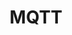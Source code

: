 ---
layout: script-mqtt
hero-image: code
permalink: /en/support/script-mqtt/
redirect_from:
  - /en/instructions/script-mqtt/
title: MQTT
lang: en
ref: mqtt-client
intro: Sample MQTT client
---